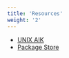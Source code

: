```yaml
---
title: 'Resources'
weight: '2'
---
```


- [UNIX AIK](https://uaik.github.io/)
- [Package Store](https://pkgstore.github.io/)
